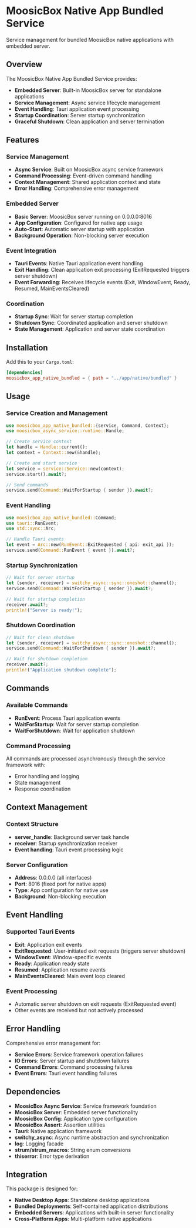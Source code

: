 # MoosicBox Native App Bundled Service

Service management for bundled MoosicBox native applications with embedded server.

## Overview

The MoosicBox Native App Bundled Service provides:

- **Embedded Server**: Built-in MoosicBox server for standalone applications
- **Service Management**: Async service lifecycle management
- **Event Handling**: Tauri application event processing
- **Startup Coordination**: Server startup synchronization
- **Graceful Shutdown**: Clean application and server termination

## Features

### Service Management
- **Async Service**: Built on MoosicBox async service framework
- **Command Processing**: Event-driven command handling
- **Context Management**: Shared application context and state
- **Error Handling**: Comprehensive error management

### Embedded Server
- **Basic Server**: MoosicBox server running on 0.0.0.0:8016
- **App Configuration**: Configured for native app usage
- **Auto-Start**: Automatic server startup with application
- **Background Operation**: Non-blocking server execution

### Event Integration
- **Tauri Events**: Native Tauri application event handling
- **Exit Handling**: Clean application exit processing (ExitRequested triggers server shutdown)
- **Event Forwarding**: Receives lifecycle events (Exit, WindowEvent, Ready, Resumed, MainEventsCleared)

### Coordination
- **Startup Sync**: Wait for server startup completion
- **Shutdown Sync**: Coordinated application and server shutdown
- **State Management**: Application and server state coordination

## Installation

Add this to your `Cargo.toml`:

```toml
[dependencies]
moosicbox_app_native_bundled = { path = "../app/native/bundled" }
```

## Usage

### Service Creation and Management

```rust
use moosicbox_app_native_bundled::{service, Command, Context};
use moosicbox_async_service::runtime::Handle;

// Create service context
let handle = Handle::current();
let context = Context::new(&handle);

// Create and start service
let service = service::Service::new(context);
service.start().await?;

// Send commands
service.send(Command::WaitForStartup { sender }).await?;
```

### Event Handling

```rust
use moosicbox_app_native_bundled::Command;
use tauri::RunEvent;
use std::sync::Arc;

// Handle Tauri events
let event = Arc::new(RunEvent::ExitRequested { api: exit_api });
service.send(Command::RunEvent { event }).await?;
```

### Startup Synchronization

```rust
// Wait for server startup
let (sender, receiver) = switchy_async::sync::oneshot::channel();
service.send(Command::WaitForStartup { sender }).await?;

// Wait for startup completion
receiver.await?;
println!("Server is ready!");
```

### Shutdown Coordination

```rust
// Wait for clean shutdown
let (sender, receiver) = switchy_async::sync::oneshot::channel();
service.send(Command::WaitForShutdown { sender }).await?;

// Wait for shutdown completion
receiver.await?;
println!("Application shutdown complete");
```

## Commands

### Available Commands
- **RunEvent**: Process Tauri application events
- **WaitForStartup**: Wait for server startup completion
- **WaitForShutdown**: Wait for application shutdown

### Command Processing
All commands are processed asynchronously through the service framework with:
- Error handling and logging
- State management
- Response coordination

## Context Management

### Context Structure
- **server_handle**: Background server task handle
- **receiver**: Startup synchronization receiver
- **Event handling**: Tauri event processing logic

### Server Configuration
- **Address**: 0.0.0.0 (all interfaces)
- **Port**: 8016 (fixed port for native apps)
- **Type**: App configuration for native use
- **Background**: Non-blocking execution

## Event Handling

### Supported Tauri Events
- **Exit**: Application exit events
- **ExitRequested**: User-initiated exit requests (triggers server shutdown)
- **WindowEvent**: Window-specific events
- **Ready**: Application ready state
- **Resumed**: Application resume events
- **MainEventsCleared**: Main event loop cleared

### Event Processing
- Automatic server shutdown on exit requests (ExitRequested event)
- Other events are received but not actively processed

## Error Handling

Comprehensive error management for:
- **Service Errors**: Service framework operation failures
- **IO Errors**: Server startup and shutdown failures
- **Command Errors**: Command processing failures
- **Event Errors**: Tauri event handling failures

## Dependencies

- **MoosicBox Async Service**: Service framework foundation
- **MoosicBox Server**: Embedded server functionality
- **MoosicBox Config**: Application type configuration
- **MoosicBox Assert**: Assertion utilities
- **Tauri**: Native application framework
- **switchy_async**: Async runtime abstraction and synchronization
- **log**: Logging facade
- **strum/strum_macros**: String enum conversions
- **thiserror**: Error type derivation

## Integration

This package is designed for:
- **Native Desktop Apps**: Standalone desktop applications
- **Bundled Deployments**: Self-contained application distributions
- **Embedded Servers**: Applications with built-in server functionality
- **Cross-Platform Apps**: Multi-platform native applications
